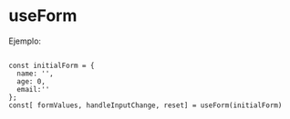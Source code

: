 # useForm

Ejemplo:

```

const initialForm = {
  name: '',
  age: 0,
  email:''
};
const[ formValues, handleInputChange, reset] = useForm(initialForm)

```